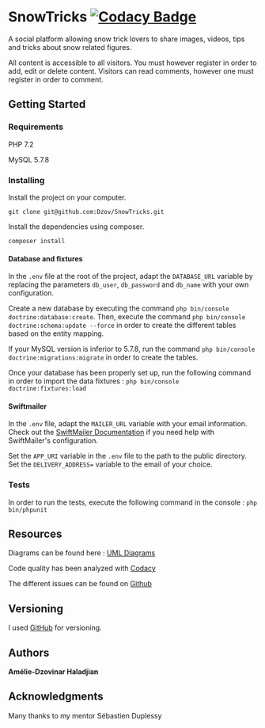 # SnowTricks [![Codacy Badge](https://api.codacy.com/project/badge/Grade/e0a1dd0962654e3f9673a35e800b4b62)](https://www.codacy.com/app/amelie.haladjian/SnowTricks?utm_source=github.com&amp;utm_medium=referral&amp;utm_content=Dzov/SnowTricks&amp;utm_campaign=Badge_Grade)

A social platform allowing snow trick lovers to share images, videos, tips and tricks about snow related figures. 

All content is accessible to all visitors. You must however register in order to add, edit or delete content. 
Visitors can read comments, however one must register in order to comment.  

## Getting Started

### Requirements

PHP 7.2

MySQL 5.7.8 

### Installing

Install the project on your computer.
```
git clone git@github.com:Dzov/SnowTricks.git
```

Install the dependencies using composer.
```
composer install
```

#### Database and fixtures
In the `.env` file at the root of the project, adapt the `DATABASE_URL` variable by replacing the parameters `db_user`, `db_password` and `db_name` with your own configuration.

Create a new database by executing the command `php bin/console doctrine:database:create`. 
Then, execute the command `php bin/console doctrine:schema:update --force` in order to create the different tables based on the entity mapping. 

If your MySQL version is inferior to 5.7.8, run the command `php bin/console doctrine:migrations:migrate` in order to create the tables.

Once your database has been properly set up, run the following command in order to import the data fixtures : `php bin/console doctrine:fixtures:load
`

#### Swiftmailer

In the `.env` file, adapt the `MAILER_URL` variable with your email information.
Check out the [SwiftMailer Documentation](https://symfony.com/doc/current/reference/configuration/swiftmailer.html) if you need help with SwiftMailer's configuration.

Set the `APP_URI` variable in the `.env` file to the path to the public directory.
Set the `DELIVERY_ADDRESS=` variable to the email of your choice.

### Tests

In order to run the tests, execute the following command in the console : 
``` php bin/phpunit ```

## Resources 

Diagrams can be found here : [UML Diagrams](https://github.com/Dzov/SnowTricks/tree/master/resources)

Code quality has been analyzed with [Codacy](https://app.codacy.com/project/amelie.haladjian/SnowTricks/dashboard)

The different issues can be found on [Github](https://github.com/Dzov/SnowTricks/issues?q=is%3Aissue+is%3Aclosed)

## Versioning

I used [GitHub](https://github.com/Dzov/SnowTricks) for versioning. 

## Authors

**Amélie-Dzovinar Haladjian** 

## Acknowledgments

Many thanks to my mentor Sébastien Duplessy
